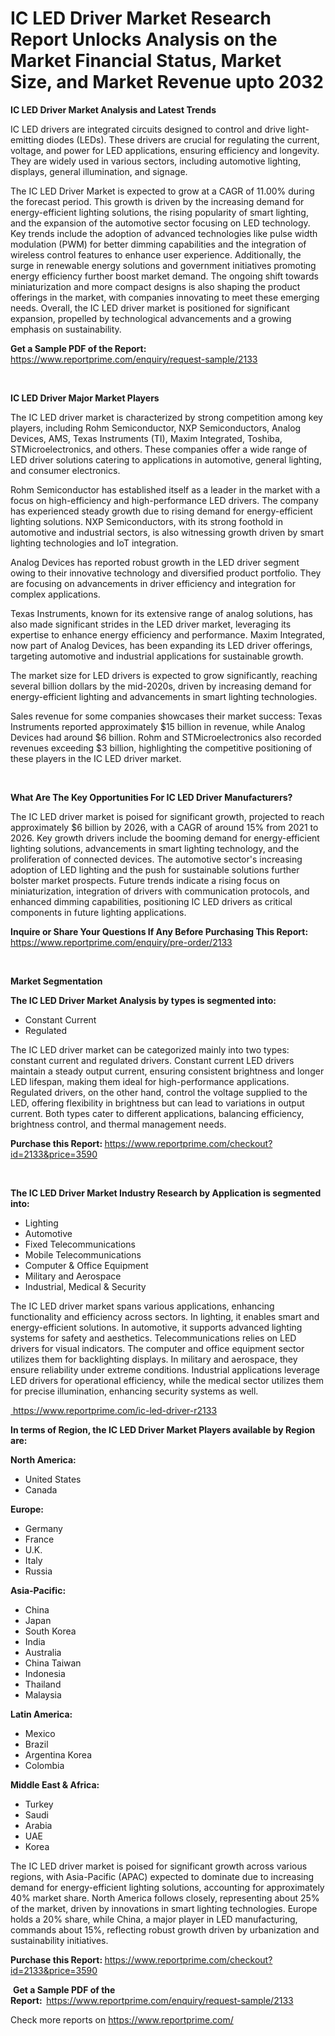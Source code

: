 <p><h1>IC LED Driver Market Research Report Unlocks Analysis on the Market Financial Status, Market Size, and Market Revenue upto 2032</h1></p><p><strong>IC LED Driver Market Analysis and Latest Trends</strong></p>
<p><p>IC LED drivers are integrated circuits designed to control and drive light-emitting diodes (LEDs). These drivers are crucial for regulating the current, voltage, and power for LED applications, ensuring efficiency and longevity. They are widely used in various sectors, including automotive lighting, displays, general illumination, and signage.</p><p>The IC LED Driver Market is expected to grow at a CAGR of 11.00% during the forecast period. This growth is driven by the increasing demand for energy-efficient lighting solutions, the rising popularity of smart lighting, and the expansion of the automotive sector focusing on LED technology. Key trends include the adoption of advanced technologies like pulse width modulation (PWM) for better dimming capabilities and the integration of wireless control features to enhance user experience. Additionally, the surge in renewable energy solutions and government initiatives promoting energy efficiency further boost market demand. The ongoing shift towards miniaturization and more compact designs is also shaping the product offerings in the market, with companies innovating to meet these emerging needs. Overall, the IC LED driver market is positioned for significant expansion, propelled by technological advancements and a growing emphasis on sustainability.</p></p>
<p><strong>Get a Sample PDF of the Report:&nbsp;</strong> <a href="https://www.reportprime.com/enquiry/request-sample/2133?utm_campaign=3121&utm_medium=2&utm_source=Github&utm_content=ia&utm_term=18032025&utm_id=ic-led-driver">https://www.reportprime.com/enquiry/request-sample/2133</a></p>
<p>&nbsp;</p>
<p><strong>IC LED Driver Major Market Players</strong></p>
<p><p>The IC LED driver market is characterized by strong competition among key players, including Rohm Semiconductor, NXP Semiconductors, Analog Devices, AMS, Texas Instruments (TI), Maxim Integrated, Toshiba, STMicroelectronics, and others. These companies offer a wide range of LED driver solutions catering to applications in automotive, general lighting, and consumer electronics.</p><p>Rohm Semiconductor has established itself as a leader in the market with a focus on high-efficiency and high-performance LED drivers. The company has experienced steady growth due to rising demand for energy-efficient lighting solutions. NXP Semiconductors, with its strong foothold in automotive and industrial sectors, is also witnessing growth driven by smart lighting technologies and IoT integration.</p><p>Analog Devices has reported robust growth in the LED driver segment owing to their innovative technology and diversified product portfolio. They are focusing on advancements in driver efficiency and integration for complex applications.</p><p>Texas Instruments, known for its extensive range of analog solutions, has also made significant strides in the LED driver market, leveraging its expertise to enhance energy efficiency and performance. Maxim Integrated, now part of Analog Devices, has been expanding its LED driver offerings, targeting automotive and industrial applications for sustainable growth.</p><p>The market size for LED drivers is expected to grow significantly, reaching several billion dollars by the mid-2020s, driven by increasing demand for energy-efficient lighting and advancements in smart lighting technologies. </p><p>Sales revenue for some companies showcases their market success: Texas Instruments reported approximately $15 billion in revenue, while Analog Devices had around $6 billion. Rohm and STMicroelectronics also recorded revenues exceeding $3 billion, highlighting the competitive positioning of these players in the IC LED driver market.</p></p>
<p>&nbsp;</p>
<p><strong>What Are The Key Opportunities For IC LED Driver Manufacturers?</strong></p>
<p><p>The IC LED driver market is poised for significant growth, projected to reach approximately $6 billion by 2026, with a CAGR of around 15% from 2021 to 2026. Key growth drivers include the booming demand for energy-efficient lighting solutions, advancements in smart lighting technology, and the proliferation of connected devices. The automotive sector's increasing adoption of LED lighting and the push for sustainable solutions further bolster market prospects. Future trends indicate a rising focus on miniaturization, integration of drivers with communication protocols, and enhanced dimming capabilities, positioning IC LED drivers as critical components in future lighting applications.</p></p>
<p><strong>Inquire or Share Your Questions If Any Before Purchasing This Report:</strong> <a href="https://www.reportprime.com/enquiry/pre-order/2133?utm_campaign=3121&utm_medium=2&utm_source=Github&utm_content=ia&utm_term=18032025&utm_id=ic-led-driver">https://www.reportprime.com/enquiry/pre-order/2133</a></p>
<p>&nbsp;</p>
<p><strong>Market Segmentation</strong></p>
<p><strong>The IC LED Driver Market Analysis by types is segmented into:</strong></p>
<p><ul><li>Constant Current</li><li>Regulated</li></ul></p>
<p><p>The IC LED driver market can be categorized mainly into two types: constant current and regulated drivers. Constant current LED drivers maintain a steady output current, ensuring consistent brightness and longer LED lifespan, making them ideal for high-performance applications. Regulated drivers, on the other hand, control the voltage supplied to the LED, offering flexibility in brightness but can lead to variations in output current. Both types cater to different applications, balancing efficiency, brightness control, and thermal management needs.</p></p>
<p><strong>Purchase this Report:&nbsp;</strong><a href="https://www.reportprime.com/checkout?id=2133&price=3590&utm_campaign=3121&utm_medium=2&utm_source=Github&utm_content=ia&utm_term=18032025&utm_id=ic-led-driver">https://www.reportprime.com/checkout?id=2133&price=3590</a></p>
<p>&nbsp;</p>
<p><strong>The IC LED Driver Market Industry Research by Application is segmented into:</strong></p>
<p><ul><li>Lighting</li><li>Automotive</li><li>Fixed Telecommunications</li><li>Mobile Telecommunications</li><li>Computer & Office Equipment</li><li>Military and Aerospace</li><li>Industrial, Medical & Security</li></ul></p>
<p><p>The IC LED driver market spans various applications, enhancing functionality and efficiency across sectors. In lighting, it enables smart and energy-efficient solutions. In automotive, it supports advanced lighting systems for safety and aesthetics. Telecommunications relies on LED drivers for visual indicators. The computer and office equipment sector utilizes them for backlighting displays. In military and aerospace, they ensure reliability under extreme conditions. Industrial applications leverage LED drivers for operational efficiency, while the medical sector utilizes them for precise illumination, enhancing security systems as well.</p></p>
<p><a href="https://www.reportprime.com/ic-led-driver-r2133?utm_campaign=3121&utm_medium=2&utm_source=Github&utm_content=ia&utm_term=18032025&utm_id=ic-led-driver">&nbsp;https://www.reportprime.com/ic-led-driver-r2133</a></p>
<p><strong>In terms of Region, the IC LED Driver Market Players available by Region are:</strong></p>
<p>
    <p> <strong> North America: </strong>
        <ul>
            <li>United States</li>
            <li>Canada</li>
        </ul>
        </p> 
    <p> <strong> Europe: </strong>
        <ul>
            <li>Germany</li>
            <li>France</li>
            <li>U.K.</li>
            <li>Italy</li>
            <li>Russia</li>
        </ul>
        </p> 
    <p> <strong> Asia-Pacific: </strong>
        <ul>
            <li>China</li>
            <li>Japan</li>
            <li>South Korea</li>
            <li>India</li>
            <li>Australia</li>
            <li>China Taiwan</li>
            <li>Indonesia</li>
            <li>Thailand</li>
            <li>Malaysia</li>
        </ul>
        </p> 
    <p> <strong> Latin America: </strong>
        <ul>
            <li>Mexico</li>
            <li>Brazil</li>
            <li>Argentina Korea</li>
            <li>Colombia</li>
        </ul>
        </p> 
    <p> <strong> Middle East & Africa: </strong>
        <ul>
            <li>Turkey</li>
            <li>Saudi</li>
            <li>Arabia</li>
            <li>UAE</li>
            <li>Korea</li>
        </ul>
    </p>
    </p>
<p><p>The IC LED driver market is poised for significant growth across various regions, with Asia-Pacific (APAC) expected to dominate due to increasing demand for energy-efficient lighting solutions, accounting for approximately 40% market share. North America follows closely, representing about 25% of the market, driven by innovations in smart lighting technologies. Europe holds a 20% share, while China, a major player in LED manufacturing, commands about 15%, reflecting robust growth driven by urbanization and sustainability initiatives.</p></p>
<p><strong>Purchase this Report: </strong><a href="https://www.reportprime.com/checkout?id=2133&price=3590&utm_campaign=3121&utm_medium=2&utm_source=Github&utm_content=ia&utm_term=18032025&utm_id=ic-led-driver">https://www.reportprime.com/checkout?id=2133&price=3590</a></p>
<p>&nbsp;<strong>Get a Sample PDF of the Report:&nbsp;&nbsp;</strong><a href="https://www.reportprime.com/enquiry/request-sample/2133?utm_campaign=3121&utm_medium=2&utm_source=Github&utm_content=ia&utm_term=18032025&utm_id=ic-led-driver">https://www.reportprime.com/enquiry/request-sample/2133</a></p>
<p><strong></strong></p>
<p>Check more reports on <a href="https://www.reportprime.com/?utm_campaign=3121&utm_medium=2&utm_source=Github&utm_content=ia&utm_term=18032025&utm_id=ic-led-driver">https://www.reportprime.com/</a></p>